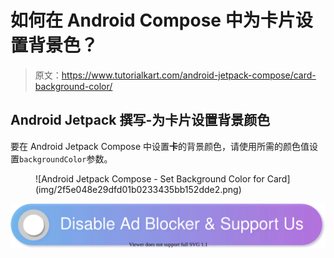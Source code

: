 # 如何在 Android Compose 中为卡片设置背景色？

> 原文：<https://www.tutorialkart.com/android-jetpack-compose/card-background-color/>

## Android Jetpack 撰写-为卡片设置背景颜色

要在 Android Jetpack Compose 中设置**卡**的背景颜色，请使用所需的颜色值设置`backgroundColor`参数。

<figure class="aligncenter size-large is-resized">![Android Jetpack Compose - Set Background Color for Card](img/2f5e048e29dfd01b0233435bb152dde2.png)</figure>

[![](img/925da31b32d6bc3827932f6c8afb11bb.png)](https://www.tutorialkart.com/)